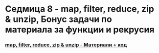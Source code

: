 # Седмица 8 - map, filter, reduce, zip & unzip, Бонус задачи по материала за функции и рекрусия

### [map, filter, reduce, zip & unzip - Материали + код](https://github.com/Kaisiq/UP-Students/blob/main/week8/methods.md)